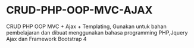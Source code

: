 # CRUD-PHP-OOP-MVC-AJAX
 CRUD PHP OOP MVC + Ajax + Templating, Gunakan untuk bahan pembelajaran dan dibuat menggunakan bahasa programming PHP,Jquery Ajax dan Framework Bootstrap  4

